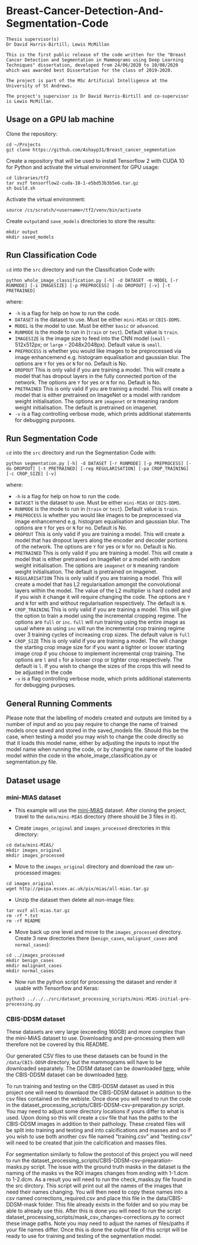 # Breast-Cancer-Detection-And-Segmentation-Code

```
Thesis supervisor(s)
Dr David Harris-Birtill; Lewis McMillan

This is the first public release of the code written for the "Breast Cancer Detection and Segmentation in Mammograms using Deep Learning Techniques" dissertation, developed from 24/06/2020 to 10/08/2020 which was awarded best Dissertation for the class of 2019-2020.

The project is part of the MSc Artificial Intelligence at the University of St Andrews.

The project's supervisor is Dr David Harris-Birtill and co-supervisor is Lewis McMillan.
```

## Usage on a GPU lab machine

Clone the repository:

```
cd ~/Projects
git clone https://github.com/Ashayp31/Breast_cancer_segmentation
```

Create a repository that will be used to install Tensorflow 2 with CUDA 10 for Python and activate the virtual environment for GPU usage:

```
cd libraries/tf2
tar xvzf tensorflow2-cuda-10-1-e5bd53b3b5e6.tar.gz
sh build.sh
```

Activate the virtual environment:

```
source /cs/scratch/<username>/tf2/venv/bin/activate
```

Create `output`and `save_models` directories to store the results:

```
mkdir output
mkdir saved_models
```

## Run Classification Code

`cd` into the `src` directory and run the Classification Code with:

```
python whole_image_classification.py [-h] -d DATASET -m MODEL [-r RUNMODE] [-i IMAGESIZE] [-p PREPROCESS] [-do DROPOUT] [-v] [-t PRETRAINED]
```

where:
* `-h` is a  flag for help on how to run the code.
* `DATASET` is the dataset to use. Must be either `mini-MIAS` or `CBIS-DDMS`.
* `MODEL` is the model to use. Must be either `basic` or `advanced`.
* `RUNMODE` is the mode to run in (`train` or `test`). Default value is `train`.
* `IMAGESIZE` is the image size to feed into the CNN model (`small` - 512x512px; or `large` - 2048x2048px). Default value is `small`.
* `PREPROCESS` is whether you would like images to be preprocessed via image enhancemend e.g. histogram equalisation and gaussian blur. The options are `Y` for yes or `N` for no. Default is No.
* `DROPOUT` This is only valid if you are training a model. This will create a model that has dropout layers in the fully connected portion of the network. The options are `Y` for yes or `N` for no. Default is No.
* `PRETRAINED` This is only valid if you are training a model. This will create a model that is either pretrained on ImageNet or a model with random weight initialisation. The options are `imagenet` or `N` meaning random weight initialisation. The default is pretrained on imagenet.
* `-v` is a flag controlling verbose mode, which prints additional statements for debugging purposes.

## Run Segmentation Code

`cd` into the `src` directory and run the Segmentation Code with:

```
python segmentation.py [-h] -d DATASET [-r RUNMODE] [-p PREPROCESS] [-do DROPOUT] [-t PRETRAINED] [-reg REGULARISATION] [-pa CROP_TRAINING] [-c CROP_SIZE] [-v]
```

where:
* `-h` is a  flag for help on how to run the code.
* `DATASET` is the dataset to use. Must be either `mini-MIAS` or `CBIS-DDMS`.
* `RUNMODE` is the mode to run in (`train` or `test`). Default value is `train`.
* `PREPROCESS` is whether you would like images to be preprocessed via image enhancemend e.g. histogram equalisation and gaussian blur. The options are `Y` for yes or `N` for no. Default is No.
* `DROPOUT` This is only valid if you are training a model. This will create a model that has dropout layers along the encoder and decoder portions of the network. The options are `Y` for yes or `N` for no. Default is No.
* `PRETRAINED` This is only valid if you are training a model. This will create a model that is either pretrained on ImageNet or a model with random weight initialisation. The options are `imagenet` or `N` meaning random weight initialisation. The default is pretrained on imagenet.
* `REGULARISATION` This is only valid if you are training a model. This will create a model that has L2 regularisation amongst the convolutional layers within the model. The value of the L2 multiplier is hard coded and if you wish it change it will require changing the code. The options are `Y` and `N` for with and without regularisation respectively. The default is `N`.
* `CROP_TRAINING` This is only valid if you are training a model. This will give the option to train a model using the incremental cropping regime. The options are `full` or `inc`. `full` will run training using the entire image as usual where as using `inc` will run the incremental crop training regime over 3 training cycles of increasing crop sizes. The default value is `full`
* `CROP_SIZE` This is only valid if you are training a model. The will change the starting crop image size for if you want a tighter or looser starting image crop if you choose to implement incremental crop training. The options are `l` and `s` for a looser crop or tighter crop respectively. The default is `l`. If you wish to change the sizes of the crops this will need to be adjusted in the code
* `-v` is a flag controlling verbose mode, which prints additional statements for debugging purposes.

## General Running Comments

Please note that the labelling of models created and outputs are limited by a number of input and so you pay require to change the name of trained models once saved and stored in the saved_models file. Should this be the case, when testing a model you may wish to change the code directly so that it loads this model name, either by adjusting the inputs to input the model name when running the code, or by changing the name of the loaded model within the code in the whole_image_classification.py or segmentation.py file.


## Dataset usage

### mini-MIAS dataset

* This example will use the [mini-MIAS](http://peipa.essex.ac.uk/info/mias.html) dataset. After cloning the project, travel to the `data/mini-MIAS` directory (there should be 3 files in it).

* Create `images_original` and `images_processed` directories in this directory: 

```
cd data/mini-MIAS/
mkdir images_original
mkdir images_processed
```

* Move to the `images_original` directory and download the raw un-processed images:

```
cd images_original
wget http://peipa.essex.ac.uk/pix/mias/all-mias.tar.gz
```

* Unzip the dataset then delete all non-image files:

```
tar xvzf all-mias.tar.gz
rm -rf *.txt 
rm -rf README 
```

* Move back up one level and move to the `images_processed` directory. Create 3 new directories there (`benign_cases`, `malignant_cases` and `normal_cases`):

```
cd ../images_processed
mkdir benign_cases
mkdir malignant_cases
mkdir normal_cases
```

* Now run the python script for processing the dataset and render it usable with Tensorflow and Keras:

```
python3 ../../../src/dataset_processing_scripts/mini-MIAS-initial-pre-processing.py
```

### CBIS-DDSM dataset

These datasets are very large (exceeding 160GB) and more complex than the mini-MIAS dataset to use. Downloading and pre-processing them will therefore not be covered by this README. 

Our generated CSV files to use these datasets can be found in the `/data/CBIS-DDSM` directory, but the mammograms will have to be downloaded separately. The DDSM dataset can be downloaded [here](http://www.eng.usf.edu/cvprg/Mammography/Database.html), while the CBIS-DDSM dataset can be downloaded [here](https://wiki.cancerimagingarchive.net/display/Public/CBIS-DDSM#5e40bd1f79d64f04b40cac57ceca9272).

To run training and testing on the CBIS-DDSM dataset as used in this project one will need to downlaod the CBIS-DDSM dataset in addition to the csv files contained on the webiste.
Once done you will need to run the code in the dataset_processing_scripts/CBIS-DDSM-csv-preparation.py script. You may need to adjust some directory locations if yours differ to what is used. Upon doing so this will create a csv file that has the paths to the CBIS-DDSM images in addition to their pathology. These created files will be split into training and testing and into calcifications and masses and so if you wish to use both another csv file named "training.csv" and "testing.csv" will need to be created that join the calcification and masses files.

For segmentation similarly to follow the protocol of this project you will need to run the dataset_processing_scripts/CBIS-DDSM-csv-preparation-masks.py script. The issue with the ground truth masks in the dataset is the naming of the masks vs the ROI images changes from ending with 1-1.dcm to 1-2.dcm. As a result you will need to run the check_masks.py file found in the src dirctory. This script will print out all the names of the images that need their names changing. You will then need to copy these names into a csv named corrections_required.csv and place this file in the data/CBIS-DDSM-mask folder. This file already exists in the folder and so you may be able to already use this. After this is done you will need to run the script dataset_processing_scripts/mask_csv_changes-corrections.py to correct these image paths. Note you may need to adjust the names of files/paths if your file names differ. Once this is done the output file of this script will be ready to use for training and testing of the segmentation model.

